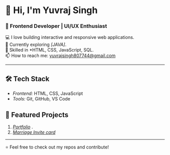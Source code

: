 # 👋 Hi, I'm Yuvraj Singh
### 🚀 Frontend Developer | UI/UX Enthusiast  

💻 I love building interactive and responsive web applications.  
🌱 Currently exploring *[JAVA]*.  
🔧 Skilled in *HTML, CSS, JavaScript, SQL.  
📫 How to reach me: yuvrajsingh807744@gmail.com  

---

## 🛠 Tech Stack  
- *Frontend:* HTML, CSS, JavaScript 
- *Tools:* Git, GitHub, VS Code  
   

## 📌 Featured Projects  
1. *[Portfolio]((https://github.com/yuvraj-singh-001/yuvraj-portfolio))* .  
2. *[Marriage Invite card](https://github.com/yuvraj-singh-001/krishna)*  

---

⭐ Feel free to check out my repos and contribute!
